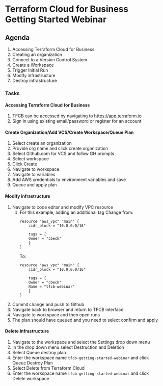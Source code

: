 # Terraform Cloud for Business Getting Started Webinar

## Agenda

1. Accessing Terraform Cloud for Business
2. Creating an organization
3. Connect to a Version Control System
4. Create a Workspace
5. Trigger Initial Run
5. Modify infrastructure
6. Destroy infrastructure

### Tasks

#### Accessing Terraform Cloud for Business

1. TFCB can be accessed by navigating to https://app.terraform.io
2. Sign in using existing email/password or register for an account

#### Create Organization/Add VCS/Create Workspace/Queue Plan

1. Select create an organization
2. Provide org name and click create organization
3. Select Github.com for VCS and follow GH prompts
4. Select workspace
5. Click Create
6. Navigate to workspace
7. Navigate to variables
8. Add AWS credentials to environment variables and save
9. Queue and apply plan

#### Modify infrastructure

1. Navigate to code editor and modify VPC resource
    1. For this example, adding an additional tag
        Change from:
        ```
        resource "aws_vpc" "main" {
            cidr_block = "10.0.0.0/16"

            tags = {
            Owner = "cbeck"
            }
        }
        ```
        To:
        ```
        resource "aws_vpc" "main" {
            cidr_block = "10.0.0.0/16"

            tags = {
            Owner = "cbeck"
            Name = "tfcb-webinar"
            }
        }
        ```
2. Commit change and push to Github
3. Navigate back to browser and return to TFCB interface
4. Navigate to workspace and then open runs
5. The plan should have queued and you need to select confirm and apply

#### Delete Infrastructure

1. Navigate to the workspace and select the Settings drop down menu
2. In the drop down menu select Destruction and Deletion 
3. Select Queue destroy plan
4. Enter the workspace name `tfcb-getting-started-webinar` and click Queue Destroy Plan
5. Select Delete from Terraform Cloud
6. Enter the workspace name `tfcb-getting-started-webinar` and click Delete workspace
        